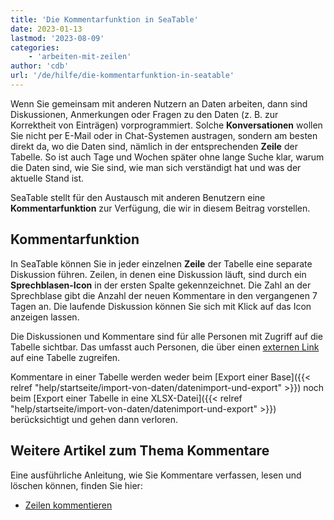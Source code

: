 ```yaml
---
title: 'Die Kommentarfunktion in SeaTable'
date: 2023-01-13
lastmod: '2023-08-09'
categories:
    - 'arbeiten-mit-zeilen'
author: 'cdb'
url: '/de/hilfe/die-kommentarfunktion-in-seatable'
---
```


Wenn Sie gemeinsam mit anderen Nutzern an Daten arbeiten, dann sind Diskussionen, Anmerkungen oder Fragen zu den Daten (z. B. zur Korrektheit von Einträgen) vorprogrammiert. Solche **Konversationen** wollen Sie nicht per E-Mail oder in Chat-Systemen austragen, sondern am besten direkt da, wo die Daten sind, nämlich in der entsprechenden **Zeile** der Tabelle. So ist auch Tage und Wochen später ohne lange Suche klar, warum die Daten sind, wie Sie sind, wie man sich verständigt hat und was der aktuelle Stand ist.

SeaTable stellt für den Austausch mit anderen Benutzern eine **Kommentarfunktion** zur Verfügung, die wir in diesem Beitrag vorstellen.

## Kommentarfunktion

In SeaTable können Sie in jeder einzelnen **Zeile** der Tabelle eine separate Diskussion führen. Zeilen, in denen eine Diskussion läuft, sind durch ein **Sprechblasen-Icon** in der ersten Spalte gekennzeichnet. Die Zahl an der Sprechblase gibt die Anzahl der neuen Kommentare in den vergangenen 7 Tagen an. Die laufende Diskussion können Sie sich mit Klick auf das Icon anzeigen lassen.

Die Diskussionen und Kommentare sind für alle Personen mit Zugriff auf die Tabelle sichtbar. Das umfasst auch Personen, die über einen [externen Link](https://seatable.io/docs/freigaben/externen-link-fuer-eine-ansicht-erstellen/) auf eine Tabelle zugreifen.

Kommentare in einer Tabelle werden weder beim [Export einer Base]({{< relref "help/startseite/import-von-daten/datenimport-und-export" >}}) noch beim [Export einer Tabelle in eine XLSX-Datei]({{< relref "help/startseite/import-von-daten/datenimport-und-export" >}}) berücksichtigt und gehen dann verloren.

## Weitere Artikel zum Thema Kommentare

Eine ausführliche Anleitung, wie Sie Kommentare verfassen, lesen und löschen können, finden Sie hier:

- [Zeilen kommentieren](https://seatable.io/docs/zeilendetails/zeilen-kommentieren/)
